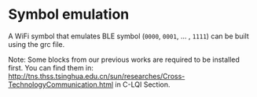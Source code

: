 # Symbol emulation

A WiFi symbol that emulates BLE symbol (`0000`, `0001`, ... , `1111`) can be built using the grc file. 

Note: Some blocks from our previous works are required to be installed first. You can find them in: http://tns.thss.tsinghua.edu.cn/sun/researches/Cross-TechnologyCommunication.html in C-LQI Section.